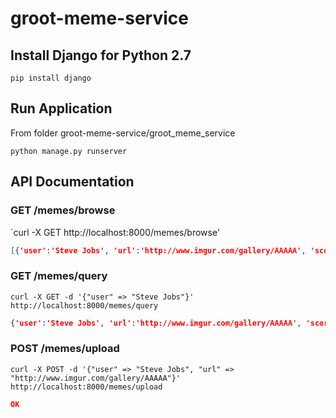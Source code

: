 # groot-meme-service

## Install Django for Python 2.7
```
pip install django
```

## Run Application
From folder groot-meme-service/groot_meme_service
```
python manage.py runserver
```

## API Documentation

### GET /memes/browse
`curl -X GET http://localhost:8000/memes/browse'
```json
[{'user':'Steve Jobs', 'url':'http://www.imgur.com/gallery/AAAAA', 'score':0}]
```

### GET /memes/query
`curl -X GET -d '{"user" => "Steve Jobs"}' http://localhost:8000/memes/query`
```json
{'user':'Steve Jobs', 'url':'http://www.imgur.com/gallery/AAAAA', 'score':0}
```

### POST /memes/upload
`curl -X POST -d '{"user" => "Steve Jobs", "url" => "http://www.imgur.com/gallery/AAAAA"}' http://localhost:8000/memes/upload`
```json
OK
```
